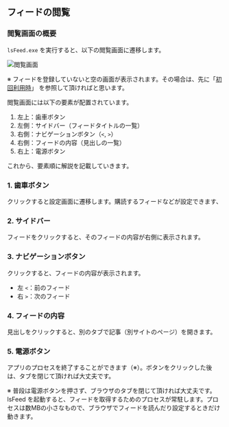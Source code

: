 ## フィードの閲覧
### 閲覧画面の概要
`lsFeed.exe` を実行すると、以下の閲覧画面に遷移します。

![閲覧画面]()

※ フィードを登録していないと空の画面が表示されます。その場合は、先に「[初回利用時](./first-time.md)」 を参照して頂ければと思います。

閲覧画面には以下の要素が配置されています。

1. 左上：歯車ボタン
2. 左側：サイドバー（フィードタイトルの一覧）
3. 右側：ナビゲーションボタン（`<`, `>`）
4. 右側：フィードの内容（見出しの一覧）
5. 右上：電源ボタン

これから、要素順に解説を記載していきます。


### 1. 歯車ボタン
クリックすると設定画面に遷移します。購読するフィードなどが設定できます、


### 2. サイドバー
フィードをクリックすると、そのフィードの内容が右側に表示されます。


### 3. ナビゲーションボタン
クリックすると、フィードの内容が表示されます。

- 左 `<`：前のフィード
- 右 `>`：次のフィード


### 4. フィードの内容
見出しをクリックすると、別のタブで記事（別サイトのページ）を開きます。


### 5. 電源ボタン
アプリのプロセスを終了することができます（※）。ボタンをクリックした後は、タブを閉じて頂ければ大丈夫です。

※ 普段は電源ボタンを押さず、ブラウザのタブを閉じて頂ければ大丈夫です。lsFeed を起動すると、フィードを取得するためのプロセスが常駐します。プロセスは数MBの小さなもので、ブラウザでフィードを読んだり設定するときだけ動きます。
